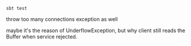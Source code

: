 ```
sbt test
```

throw too many connections exception as well

maybe it's the reason of UnderflowException, but why client still reads the Buffer when service rejected.
